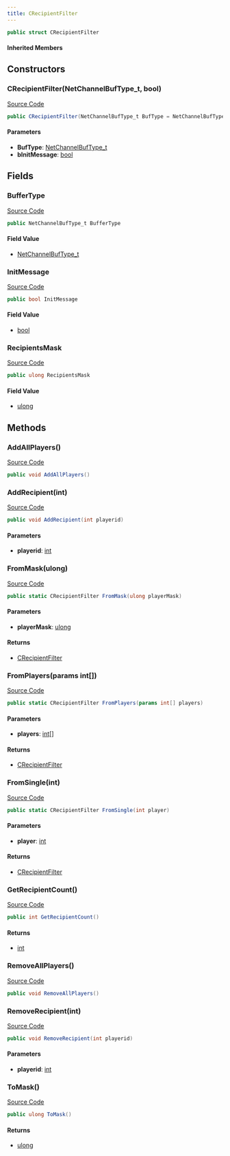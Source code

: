 ```yaml
---
title: CRecipientFilter
---
```


```csharp
public struct CRecipientFilter
```

#### Inherited Members

## Constructors

### CRecipientFilter(NetChannelBufType_t, bool)

[Source Code](https://github.com/swiftly-solution/swiftlys2/blob/main/managed/src/SwiftlyS2.Shared/Natives/Structs/CRecipientFilter.cs#L21)

```csharp
public CRecipientFilter(NetChannelBufType_t BufType = NetChannelBufType_t.BUF_RELIABLE, bool bInitMessage = false)
```

#### Parameters

- **BufType**: [NetChannelBufType_t](/docs/api/shared/natives/netchannelbuftype_t)
- **bInitMessage**: [bool](https://learn.microsoft.com/dotnet/api/system.boolean)

## Fields

### BufferType

[Source Code](https://github.com/swiftly-solution/swiftlys2/blob/main/managed/src/SwiftlyS2.Shared/Natives/Structs/CRecipientFilter.cs#L18)

```csharp
public NetChannelBufType_t BufferType
```

#### Field Value

- [NetChannelBufType_t](/docs/api/shared/natives/netchannelbuftype_t)

### InitMessage

[Source Code](https://github.com/swiftly-solution/swiftlys2/blob/main/managed/src/SwiftlyS2.Shared/Natives/Structs/CRecipientFilter.cs#L19)

```csharp
public bool InitMessage
```

#### Field Value

- [bool](https://learn.microsoft.com/dotnet/api/system.boolean)

### RecipientsMask

[Source Code](https://github.com/swiftly-solution/swiftlys2/blob/main/managed/src/SwiftlyS2.Shared/Natives/Structs/CRecipientFilter.cs#L17)

```csharp
public ulong RecipientsMask
```

#### Field Value

- [ulong](https://learn.microsoft.com/dotnet/api/system.uint64)

## Methods

### AddAllPlayers()

[Source Code](https://github.com/swiftly-solution/swiftlys2/blob/main/managed/src/SwiftlyS2.Shared/Natives/Structs/CRecipientFilter.cs#L57)

```csharp
public void AddAllPlayers()
```

### AddRecipient(int)

[Source Code](https://github.com/swiftly-solution/swiftlys2/blob/main/managed/src/SwiftlyS2.Shared/Natives/Structs/CRecipientFilter.cs#L68)

```csharp
public void AddRecipient(int playerid)
```

#### Parameters

- **playerid**: [int](https://learn.microsoft.com/dotnet/api/system.int32)

### FromMask(ulong)

[Source Code](https://github.com/swiftly-solution/swiftlys2/blob/main/managed/src/SwiftlyS2.Shared/Natives/Structs/CRecipientFilter.cs#L29)

```csharp
public static CRecipientFilter FromMask(ulong playerMask)
```

#### Parameters

- **playerMask**: [ulong](https://learn.microsoft.com/dotnet/api/system.uint64)

#### Returns

- [CRecipientFilter](/docs/api/shared/natives/crecipientfilter)

### FromPlayers(params int[])

[Source Code](https://github.com/swiftly-solution/swiftlys2/blob/main/managed/src/SwiftlyS2.Shared/Natives/Structs/CRecipientFilter.cs#L36)

```csharp
public static CRecipientFilter FromPlayers(params int[] players)
```

#### Parameters

- **players**: [int](https://learn.microsoft.com/dotnet/api/system.int32)[]

#### Returns

- [CRecipientFilter](/docs/api/shared/natives/crecipientfilter)

### FromSingle(int)

[Source Code](https://github.com/swiftly-solution/swiftlys2/blob/main/managed/src/SwiftlyS2.Shared/Natives/Structs/CRecipientFilter.cs#L45)

```csharp
public static CRecipientFilter FromSingle(int player)
```

#### Parameters

- **player**: [int](https://learn.microsoft.com/dotnet/api/system.int32)

#### Returns

- [CRecipientFilter](/docs/api/shared/natives/crecipientfilter)

### GetRecipientCount()

[Source Code](https://github.com/swiftly-solution/swiftlys2/blob/main/managed/src/SwiftlyS2.Shared/Natives/Structs/CRecipientFilter.cs#L82)

```csharp
public int GetRecipientCount()
```

#### Returns

- [int](https://learn.microsoft.com/dotnet/api/system.int32)

### RemoveAllPlayers()

[Source Code](https://github.com/swiftly-solution/swiftlys2/blob/main/managed/src/SwiftlyS2.Shared/Natives/Structs/CRecipientFilter.cs#L63)

```csharp
public void RemoveAllPlayers()
```

### RemoveRecipient(int)

[Source Code](https://github.com/swiftly-solution/swiftlys2/blob/main/managed/src/SwiftlyS2.Shared/Natives/Structs/CRecipientFilter.cs#L75)

```csharp
public void RemoveRecipient(int playerid)
```

#### Parameters

- **playerid**: [int](https://learn.microsoft.com/dotnet/api/system.int32)

### ToMask()

[Source Code](https://github.com/swiftly-solution/swiftlys2/blob/main/managed/src/SwiftlyS2.Shared/Natives/Structs/CRecipientFilter.cs#L52)

```csharp
public ulong ToMask()
```

#### Returns

- [ulong](https://learn.microsoft.com/dotnet/api/system.uint64)

